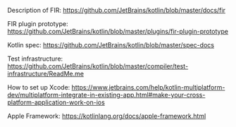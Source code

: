 Description of FIR: https://github.com/JetBrains/kotlin/blob/master/docs/fir

FIR plugin prototype: https://github.com/JetBrains/kotlin/blob/master/plugins/fir-plugin-prototype

Kotlin spec: https://github.com/JetBrains/kotlin/blob/master/spec-docs

Test infrastructure: https://github.com/JetBrains/kotlin/blob/master/compiler/test-infrastructure/ReadMe.me

How to set up Xcode: https://www.jetbrains.com/help/kotlin-multiplatform-dev/multiplatform-integrate-in-existing-app.html#make-your-cross-platform-application-work-on-ios

Apple Framework: https://kotlinlang.org/docs/apple-framework.html
